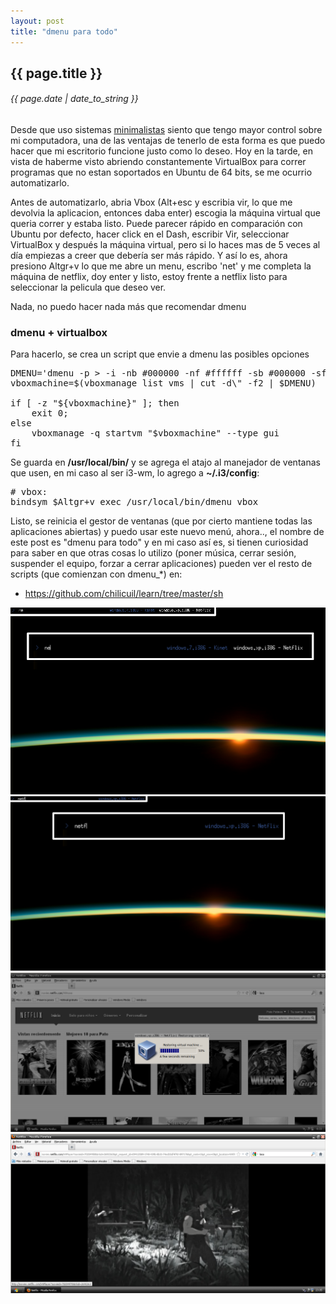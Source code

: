 ```yaml
---
layout: post
title: "dmenu para todo"
---
```


## {{ page.title }}
###### {{ page.date | date_to_string }}


Desde que uso sistemas [minimalistas](http://chilicuil.github.com/all/random/2010/06/16/i3-ebf3.html) siento que tengo mayor control sobre mi computadora, una de las ventajas de tenerlo de esta forma es que puedo hacer que mi escritorio funcione justo como lo deseo. Hoy en la tarde, en vista de haberme visto abriendo constantemente VirtualBox para correr programas que no estan soportados en Ubuntu de 64 bits, se me ocurrio automatizarlo.

Antes de automatizarlo, abria Vbox (Alt+esc y escribia vir, lo que me devolvia la aplicacion, entonces daba enter) escogia la máquina virtual que queria correr y estaba listo. Puede parecer rápido en comparación con Ubuntu por defecto, hacer click en el Dash, escribir Vir, seleccionar VirtualBox y después la máquina virtual, pero si lo haces mas de 5 veces al día empiezas a creer que debería ser más rápido. Y así lo es, ahora presiono Altgr+v lo que me abre un menu, escribo 'net' y me completa la máquina de netflix, doy enter y listo, estoy frente a netflix listo para seleccionar la pelicula que deseo ver.

Nada, no puedo hacer nada más que recomendar dmenu

### dmenu + virtualbox

Para hacerlo, se crea un script que envie a dmenu las posibles opciones

<pre class="sh_sh">
DMENU='dmenu -p > -i -nb #000000 -nf #ffffff -sb #000000 -sf #3B5998'
vboxmachine=$(vboxmanage list vms | cut -d\" -f2 | $DMENU)

if [ -z "${vboxmachine}" ]; then
    exit 0;
else
    vboxmanage -q startvm "$vboxmachine" --type gui
fi
</pre>

Se guarda en **/usr/local/bin/** y se agrega el atajo al manejador de ventanas que usen, en mi caso al ser i3-wm, lo agrego a **~/.i3/config**:

<pre>
# vbox:
bindsym $Altgr+v exec /usr/local/bin/dmenu_vbox
</pre>

Listo, se reinicia el gestor de ventanas (que por cierto mantiene todas las aplicaciones abiertas) y puedo usar este nuevo menú, ahora.., el nombre de este post es "dmenu para todo" y en mi caso así es, si tienen curiosidad para saber en que otras cosas lo utilizo (poner música, cerrar sesión, suspender el equipo, forzar a cerrar aplicaciones) pueden ver el resto de scripts (que comienzan con dmenu_\*) en:

- <https://github.com/chilicuil/learn/tree/master/sh>

[![alt text](/assets/img/61.png)](/assets/img/61.png)
[![alt text](/assets/img/62.png)](/assets/img/62.png)
[![alt text](/assets/img/63.png)](/assets/img/63.png)
[![alt text](/assets/img/64.png)](/assets/img/64.png)
